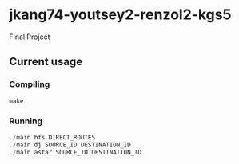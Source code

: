 # jkang74-youtsey2-renzol2-kgs5
Final Project

## Current usage

### Compiling
```
make
```

### Running
```java
./main bfs DIRECT_ROUTES
./main dj SOURCE_ID DESTINATION_ID
./main astar SOURCE_ID DESTINATION_ID
```
